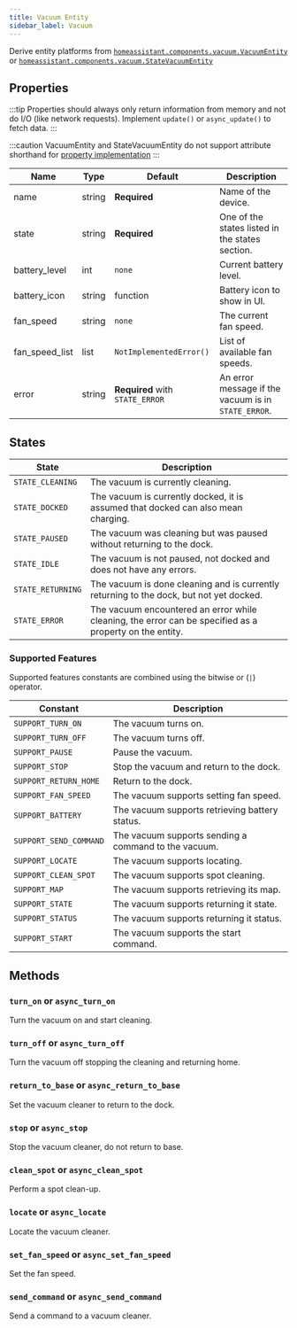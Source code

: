 ```yaml
---
title: Vacuum Entity
sidebar_label: Vacuum
---
```


Derive entity platforms from [`homeassistant.components.vacuum.VacuumEntity`](https://github.com/home-assistant/home-assistant/blob/master/homeassistant/components/vacuum/__init__.py) or [`homeassistant.components.vacuum.StateVacuumEntity`](https://github.com/home-assistant/home-assistant/blob/master/homeassistant/components/vacuum/__init__.py)

## Properties

:::tip
Properties should always only return information from memory and not do I/O (like network requests). Implement `update()` or `async_update()` to fetch data.
:::

:::caution
VacuumEntity and StateVacuumEntity do not support attribute shorthand for [property implementation](../entity.md#entity-class-or-instance-attributes)
:::

| Name | Type | Default | Description
| ---- | ---- | ------- | -----------
| name | string | **Required** | Name of the device.
| state | string | **Required** | One of the states listed in the states section.
| battery_level | int | `none` | Current battery level.
| battery_icon | string | function | Battery icon to show in UI.
| fan_speed | string | `none` | The current fan speed.
| fan_speed_list | list | `NotImplementedError()`| List of available fan speeds.
| error | string | **Required** with `STATE_ERROR` | An error message if the vacuum is in `STATE_ERROR`.

## States

| State | Description
| ----- | -----------
| `STATE_CLEANING` | The vacuum is currently cleaning.
| `STATE_DOCKED` | The vacuum is currently docked, it is assumed that docked can also mean charging.
| `STATE_PAUSED` | The vacuum was cleaning but was paused without returning to the dock.
| `STATE_IDLE` | The vacuum is not paused, not docked and does not have any errors.
| `STATE_RETURNING` | The vacuum is done cleaning and is currently returning to the dock, but not yet docked.
| `STATE_ERROR` | The vacuum encountered an error while cleaning, the error can be specified as a property on the entity.

### Supported Features

Supported features constants are combined using the bitwise or (`|`) operator.

| Constant | Description |
|----------|--------------------------------------|
| `SUPPORT_TURN_ON` |The vacuum turns on.
| `SUPPORT_TURN_OFF` |The vacuum turns off.
| `SUPPORT_PAUSE` | Pause the vacuum.
| `SUPPORT_STOP` | Stop the vacuum and return to the dock.
| `SUPPORT_RETURN_HOME` | Return to the dock.
| `SUPPORT_FAN_SPEED` | The vacuum supports setting fan speed.
| `SUPPORT_BATTERY` | The vacuum supports retrieving battery status.
| `SUPPORT_SEND_COMMAND` | The vacuum supports sending a command to the vacuum.
| `SUPPORT_LOCATE` | The vacuum supports locating.
| `SUPPORT_CLEAN_SPOT` | The vacuum supports spot cleaning.
| `SUPPORT_MAP` | The vacuum supports retrieving its map.
| `SUPPORT_STATE` | The vacuum supports returning it state.
| `SUPPORT_STATUS` | The vacuum supports returning it status.
| `SUPPORT_START` | The vacuum supports the start command.

## Methods

### `turn_on` or `async_turn_on`

Turn the vacuum on and start cleaning.

### `turn_off` or `async_turn_off`

Turn the vacuum off stopping the cleaning and returning home.

### `return_to_base` or `async_return_to_base`

Set the vacuum cleaner to return to the dock.

### `stop` or `async_stop`

Stop the vacuum cleaner, do not return to base.

### `clean_spot` or `async_clean_spot`

Perform a spot clean-up.

### `locate` or `async_locate`

Locate the vacuum cleaner.

### `set_fan_speed` or `async_set_fan_speed`

Set the fan speed.

### `send_command` or `async_send_command`

Send a command to a vacuum cleaner.
